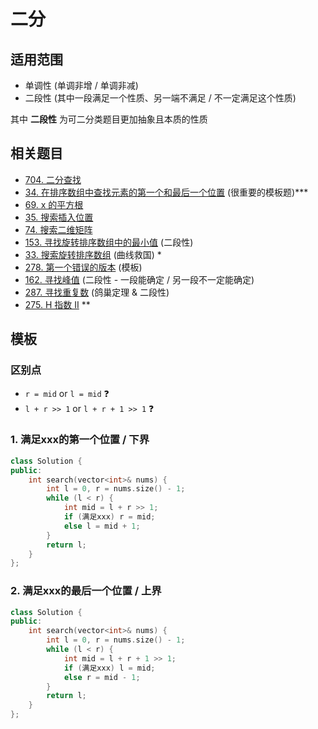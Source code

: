 # 二分



## 适用范围

+ 单调性 (单调非增 / 单调非减)
+ 二段性 (其中一段满足一个性质、另一端不满足 / 不一定满足这个性质)

其中 **二段性** 为可二分类题目更加抽象且本质的性质

## 相关题目

* [704. 二分查找](https://leetcode-cn.com/problems/binary-search/)
* [34. 在排序数组中查找元素的第一个和最后一个位置](https://leetcode-cn.com/problems/find-first-and-last-position-of-element-in-sorted-array/) (很重要的模板题)***
* [69. x 的平方根 ](https://leetcode-cn.com/problems/sqrtx/)
* [35. 搜索插入位置](https://leetcode-cn.com/problems/search-insert-position/)
* [74. 搜索二维矩阵](https://leetcode-cn.com/problems/search-a-2d-matrix/)
* [153. 寻找旋转排序数组中的最小值](https://leetcode-cn.com/problems/find-minimum-in-rotated-sorted-array/) (二段性)
* [33. 搜索旋转排序数组](https://leetcode-cn.com/problems/search-in-rotated-sorted-array/) (曲线救国) *
* [278. 第一个错误的版本](https://leetcode-cn.com/problems/first-bad-version/) (模板)
* [162. 寻找峰值](https://leetcode-cn.com/problems/find-peak-element/) (二段性 - 一段能确定 / 另一段不一定能确定)
* [287. 寻找重复数](https://leetcode-cn.com/problems/find-the-duplicate-number/) (鸽巢定理 & 二段性)
* [275. H 指数 II](https://leetcode-cn.com/problems/h-index-ii/) **

## 模板

### 区别点

* `r = mid` or `l = mid` :question:
*  `l + r >> 1` or `l + r + 1 >> 1` :question:

### 1. 满足xxx的第一个位置 / 下界

```c++
class Solution {
public:
    int search(vector<int>& nums) {
        int l = 0, r = nums.size() - 1;
        while (l < r) {
            int mid = l + r >> 1;
            if (满足xxx) r = mid;
            else l = mid + 1;
        }
        return l;
    }
};
```



### 2. 满足xxx的最后一个位置 / 上界

```c++
class Solution {
public:
    int search(vector<int>& nums) {
        int l = 0, r = nums.size() - 1;
        while (l < r) {
            int mid = l + r + 1 >> 1;
            if (满足xxx) l = mid;
            else r = mid - 1;
        }
        return l;
    }
};
```

